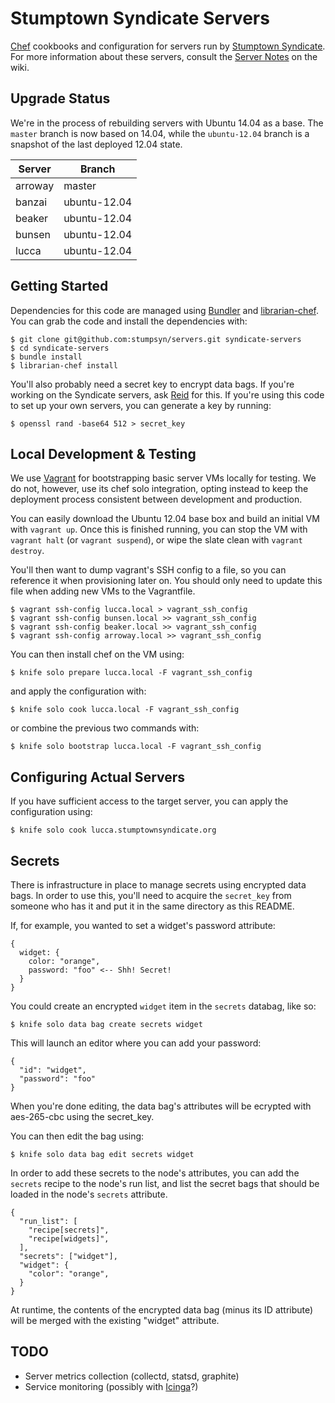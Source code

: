 # Stumptown Syndicate Servers

[Chef](http://www.opscode.com/chef/) cookbooks and configuration for servers run by [Stumptown Syndicate](http://stumptownsyndicate.org). For more information about these servers, consult the [Server Notes](http://stumptownsyndicate.org/wiki/Tech/Server_Notes) on the wiki.

## Upgrade Status

We're in the process of rebuilding servers with Ubuntu 14.04 as a base. The `master` branch is now based on 14.04, while the `ubuntu-12.04` branch is a snapshot of the last deployed 12.04 state.

Server   | Branch
-------- | -------------
arroway  | master
banzai   | ubuntu-12.04
beaker   | ubuntu-12.04
bunsen   | ubuntu-12.04
lucca    | ubuntu-12.04

## Getting Started

Dependencies for this code are managed using [Bundler](http://bundler.io/) and [librarian-chef](https://github.com/applicationsonline/librarian-chef). You can grab the code and install the dependencies with:

    $ git clone git@github.com:stumpsyn/servers.git syndicate-servers
    $ cd syndicate-servers
    $ bundle install
    $ librarian-chef install

You'll also probably need a secret key to encrypt data bags. If you're working on the Syndicate servers, ask [Reid](reid@stumptownsyndicate.org) for this. If you're using this code to set up your own servers, you can generate a key by running:

    $ openssl rand -base64 512 > secret_key

## Local Development & Testing

We use [Vagrant](http://vagrantup.com) for bootstrapping basic server VMs locally for testing. We do not, however, use its chef solo integration, opting instead to keep the deployment process consistent between development and production.

You can easily download the Ubuntu 12.04 base box and build an initial VM with `vagrant up`. Once this is finished running, you can stop the VM with `vagrant halt` (or `vagrant suspend`), or wipe the slate clean with `vagrant destroy`.
    
You'll then want to dump vagrant's SSH config to a file, so you can reference it when provisioning later on. You should only need to update this file when adding new VMs to the Vagrantfile.

    $ vagrant ssh-config lucca.local > vagrant_ssh_config
    $ vagrant ssh-config bunsen.local >> vagrant_ssh_config
    $ vagrant ssh-config beaker.local >> vagrant_ssh_config
    $ vagrant ssh-config arroway.local >> vagrant_ssh_config

You can then install chef on the VM using:

    $ knife solo prepare lucca.local -F vagrant_ssh_config

and apply the configuration with:

    $ knife solo cook lucca.local -F vagrant_ssh_config

or combine the previous two commands with:

    $ knife solo bootstrap lucca.local -F vagrant_ssh_config

## Configuring Actual Servers

If you have sufficient access to the target server, you can apply the configuration using:

    $ knife solo cook lucca.stumptownsyndicate.org

## Secrets

There is infrastructure in place to manage secrets using encrypted data bags. In order to use this, you'll need to acquire the `secret_key` from someone who has it and put it in the same directory as this README.

If, for example, you wanted to set a widget's password attribute:

    {
      widget: {
        color: "orange",
        password: "foo" <-- Shh! Secret!
      }
    }


You could create an encrypted `widget` item in the `secrets` databag, like so:

    $ knife solo data bag create secrets widget

This will launch an editor where you can add your password:

    {
      "id": "widget",
      "password": "foo"
    }

When you're done editing, the data bag's attributes will be ecrypted with aes-265-cbc using the secret_key.

You can then edit the bag using:

    $ knife solo data bag edit secrets widget

In order to add these secrets to the node's attributes, you can add the `secrets` recipe to the node's run list, and list the secret bags that should be loaded in the node's `secrets` attribute.

	{
	  "run_list": [
	    "recipe[secrets]",
	    "recipe[widgets]",
	  ],
	  "secrets": ["widget"],
	  "widget": {
	    "color": "orange",
	  }
	}

At runtime, the contents of the encrypted data bag (minus its ID attribute) will be merged with the existing "widget" attribute.

## TODO

* Server metrics collection (collectd, statsd, graphite)
* Service monitoring (possibly with [Icinga](https://github.com/Bigpoint/icinga)?)
